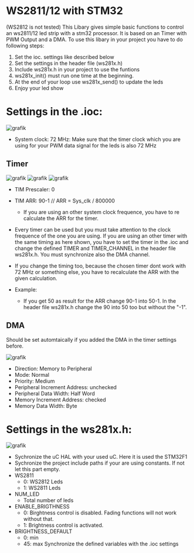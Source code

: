 # WS2811/12 with STM32
(WS2812 is not tested)
This Libary gives simple basic functions to control an ws2811/12 led strip with a stm32 processor.
It is based on an Timer with PWM Output and a DMA.
To use this libary in your project you have to do following steps:

1. Set the ioc. settings like described below
2. Set the settings in the header file (ws281x.h)
3. Include ws281x.h in your project to use the funtions
4. ws281x_init() must run one time at the beginning.
5. At the end of your loop use ws281x_send() to update the leds
6. Enjoy your led show


# Settings in the .ioc:
![grafik](https://github.com/LuDeutri/ws281x_stm32/assets/56504337/ec8e1c6e-852f-4a23-b266-676ce76d7a26)

 * System clock: 72 MHz: Make sure that the timer clock which you are using for your PWM data signal for the leds is also 72 MHz


## Timer
![grafik](https://github.com/LuDeutri/ws281x_stm32/assets/56504337/fec5687d-64c1-4594-ad83-b59d353235ee)
![grafik](https://github.com/LuDeutri/ws281x_stm32/assets/56504337/2798c76b-db0b-433c-9ea3-c9c7a2d6b516)
![grafik](https://github.com/LuDeutri/ws281x_stm32/assets/56504337/1df7f73e-41f5-45a0-9026-d9f6a2ece1bc)

 * TIM Prescaler: 0
 * TIM ARR: 90-1     // ARR = Sys_clk / 800000
   * If you are using an other system clock frequence, you have to re calculate the ARR for the timer.
  
 * Every timer can be used but you must take attention to the clock frequence of the one you are using. If you are using an other timer with the same timing as here shown, you have to set the timer in the .ioc and change the defined TIMER and TIMER_CHANNEL in the header file ws281x.h. You must synchronize also the DMA channel.
 * If you change the timing too, because the chosen timer dont work with 72 MHz or something else, you have to recalculate the ARR with the given calculation.
 * Example:
   * If you get 50 as result for the ARR change 90-1 into 50-1. In the header file ws281x.h change the 90 into 50 too but without the "-1". 


## DMA
Should be set automtaically if you added the DMA in the timer settings before.

![grafik](https://github.com/LuDeutri/ws281x_stm32/assets/56504337/b761a814-86c0-4369-88dd-293d8db43f0c)
 * Direction: Memory to Peripheral
 * Mode: Normal
 * Priority: Medium
 * Peripheral Increment Address: unchecked
 * Peripheral Data Width: Half Word
 * Memory Increment Address: checked
 * Memory Data Width: Byte

# Settings in the ws281x.h:
![grafik](https://github.com/LuDeutri/ws281x_stm32/assets/56504337/6134a18b-bc01-4437-a57a-15a76f3b8b19)
* Sychronize the uC HAL with your used uC. Here it is used the STM32F1
* Sychronize the project include paths if your are using constants. If not let this part empty.
* WS2811
  * 0: WS2812 Leds
  * 1: WS2811 Leds
* NUM_LED
  * Total number of leds
* ENABLE_BRIGTHNESS
  * 0: Birghtness control is disabled. Fading functions will not work without that.
  * 1: Brightness control is activated.
* BRIGHTNESS_DEFAULT
  * 0: min
  * 45: max 
Synchronize the defined variables with the .ioc settings
